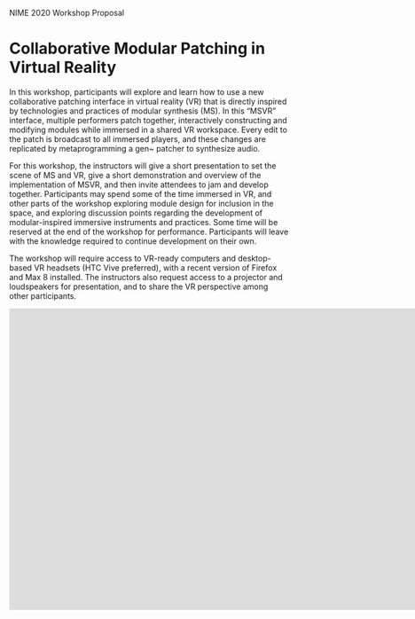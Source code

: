NIME 2020 Workshop Proposal

# Collaborative Modular Patching in Virtual Reality

 In this workshop, participants will explore and learn how to use a new collaborative patching interface in virtual reality (VR) that is directly inspired by technologies and practices of modular synthesis (MS). In this “MSVR” interface, multiple performers patch together, interactively constructing and modifying modules while immersed in a shared VR workspace. Every edit to the patch is broadcast to all immersed players, and these changes are replicated by metaprogramming a gen~ patcher to synthesize audio. 

For this workshop, the instructors will give a short presentation to set the scene of MS and VR, give a short demonstration and overview of the implementation of MSVR, and then invite attendees to jam and develop together. Participants may spend some of the time immersed in VR, and other parts of the workshop exploring module design for inclusion in the space, and exploring discussion points regarding the development of modular-inspired immersive instruments and practices. Some time will be reserved at the end of the workshop for performance. Participants will leave with the knowledge required to continue development on their own. 

The workshop will require access to VR-ready computers and desktop-based VR headsets (HTC Vive preferred), with a recent version of Firefox and Max 8 installed. The instructors also request access to a projector and loudspeakers for presentation, and to share the VR perspective among other participants.  


<iframe width="1920" height="544" src="https://vimeo.com/user108087006/review/388589046/9ca4c6043e" frameborder="0" allow="accelerometer; autoplay; encrypted-media; gyroscope; picture-in-picture" allowfullscreen></iframe>